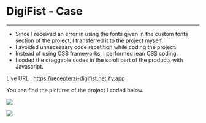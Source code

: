 #	DigiFist - Case

----------

* Since I received an error in using the fonts given in the custom fonts section of the project, I transferred it to the project myself.
* I avoided unnecessary code repetition while coding the project.
* Instead of using CSS frameworks, I performed lean CSS coding.
* I coded the draggable codes in the scroll part of the products with Javascript.

Live URL : https://recepterzi-digifist.netlify.app

You can find the pictures of the project I coded below.

![](https://i.hizliresim.com/ccr6t7w.PNG)

![](https://i.hizliresim.com/jtukxix.PNG)
